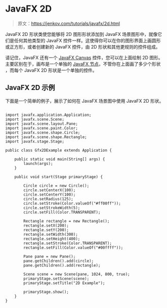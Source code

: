 # JavaFX 2D

> 原文：<https://jenkov.com/tutorials/javafx/2d.html>

JavaFX 2D 形状类使您能够将 2D 图形形状添加到 JavaFX 场景图形中，就像它们是任何其他类型的 JavaFX 控件一样。这使得你可以在你的图形界面上画圆形或正方形，或者创建新的 JavaFX 控件，由 2D 形状和其他更规则的控件组成。

请记住，JavaFX 还有一个 [JavaFX Canvas](canvas.html) 控件，您可以在上面绘制 2D 图形。主要区别在于，画布是一个单独的 [JavaFX 节点](node.html)，不管你在上面画了多少个形状 ，而每个 JavaFX 2D 形状是一个单独的控件。

## JavaFX 2D 示例

下面是一个简单的例子，展示了如何在 JavaFX 场景图中使用 JavaFX 2D 形状。

```

import javafx.application.Application;
import javafx.scene.Scene;
import javafx.scene.layout.Pane;
import javafx.scene.paint.Color;
import javafx.scene.shape.Circle;
import javafx.scene.shape.Rectangle;
import javafx.stage.Stage;

public class Gfx2DExample extends Application {

    public static void main(String[] args) {
        launch(args);
    }

    public void start(Stage primaryStage) {

        Circle circle = new Circle();
        circle.setCenterX(100);
        circle.setCenterY(100);
        circle.setRadius(125);
        circle.setStroke(Color.valueOf("#ff00ff"));
        circle.setStrokeWidth(5);
        circle.setFill(Color.TRANSPARENT);

        Rectangle rectangle = new Rectangle();
        rectangle.setX(200);
        rectangle.setY(200);
        rectangle.setWidth(300);
        rectangle.setHeight(400);
        rectangle.setStroke(Color.TRANSPARENT);
        rectangle.setFill(Color.valueOf("#00ffff"));

        Pane pane = new Pane();
        pane.getChildren().add(circle);
        pane.getChildren().add(rectangle);

        Scene scene = new Scene(pane, 1024, 800, true);
        primaryStage.setScene(scene);
        primaryStage.setTitle("2D Example");

        primaryStage.show();
    }
}

```